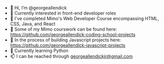 - 👋 Hi, I’m @georgeallendick
- 👀 Currently interested in front-end developer roles
- 🌱 I've completed Mimo's Web Developer Course encompassing HTML, CSS, Java, and React
- 🌱 Some of my Mimo courswork can be found here: https://github.com/georgeallendick-coding-school-projects
- 🌱 In the process of building Javascript projects here: https://github.com/georgeallendick-javascript-projects
- 🌱 Currently learning Python
- 📫 I can be reached through georgeallendickjr@gmail.com

